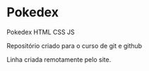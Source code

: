 # Pokedex
 Pokedex HTML CSS JS

 Repositório criado para o curso de git e github

 Linha criada remotamente pelo site.
